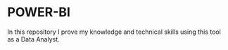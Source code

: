 # POWER-BI
In this repository I prove my knowledge and technical skills using this tool as a Data Analyst.
